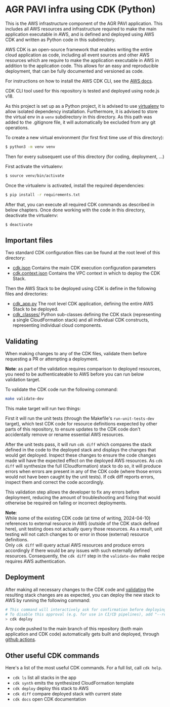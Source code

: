 
# AGR PAVI infra using CDK (Python)

This is the AWS infrastructure component of the AGR PAVI application.
This includes all AWS resources and infrastructure required to make the main
application executable in AWS, and is defined and deployed using
AWS CDK and written as Python code in this subdirectory.

AWS CDK is an open-source framework that enables writing
the entire cloud application as code, including all event sources and other AWS resources
which are require to make the application executable in AWS in addition to the application code.
This allows for an easy and reproducible deployment, that can be fully documented and versioned as code.

For instructions on how to install the AWS CDK CLI,
see the [AWS docs](https://docs.aws.amazon.com/cdk/v2/guide/getting_started.html#getting_started_install).

CDK CLI tool used for this repository is tested and deployed using node.js v18.


As this project is set up as a Python project, it is advised to use [virtualenv](https://docs.python.org/3/library/venv.html)
to allow isolated dependency installation. Furthermore, it is advised to store
the virtual env in a `venv` subdirectory in this directory.
As this path was added to the .gitignore file, it will automatically be excluded
from any git operations.

To create a new virtual environment (for first first time use of this directory):
```bash
$ python3 -m venv venv
```

Then for every subsequent use of this directory (for coding, deployment, ...)

First activate the virtualenv:
```bash
$ source venv/bin/activate
```

Once the virtualenv is activated, install the required dependencies:
```bash
$ pip install -r requirements.txt
```

After that, you can execute all required CDK commands as described in below chapters.
Once done working with the code in this directory, deactivate the virtualenv:
```bash
$ deactivate
```

## Important files
Two standard CDK configuration files can be found at the root level of this directory:
 * [cdk.json](./cdk.json)
    Contains the main CDK execution configuration parameters
 * [cdk.context.json](./cdk.context.json)
    Contains the VPC context in which to deploy the CDK Stack.

Then the AWS Stack to be deployed using CDK is define in the following files and directories:
 * [cdk_app.py](./cdk_app.py)
    The root level CDK application, defining the entire AWS Stack to be deployed.
 * [cdk_classes/](./cdk_classes/)
    Python sub-classes defining the CDK stack (representing a single CloudFormation stack)
    and all individual CDK constructs, representing individual cloud components.

## Validating
When making changes to any of the CDK files, validate them before requesting a PR
or attempting a deployment.

**Note**: as part of the validation requires comparison to deployed resources,
you need to be authenticateable to AWS before you can run below validation target.

To validate the CDK code run the following command:
```bash
make validate-dev
```
This make target will run two things:

First it will run the unit tests (through the Makefile's `run-unit-tests-dev` target),
which test CDK code for resource definitions exepected by other parts of this repository,
to ensure updates to the CDK code don't accidentally remove or rename essential AWS resources.

After the unit tests pass, it will run `cdk diff` which compares the stack defined in the code
to the deployed stack and displays the changes that would get deployed. 
Inspect these changes to ensure the code changes made will have the expected effect
on the deployed AWS resources.
As `cdk diff` will synthesize the full (Cloudformation) stack to do so, it will
produce errors when errors are present in any of the CDK code (where those
errors would not have been caught by the unit tests). If cdk diff reports errors, inspect
them and correct the code accordingly.

This validation step allows the developer to fix any errors before deployment,
reducing the amount of troubleshooting and fixing that would otherwise be required
on failing or incorrect deployments.

**Note**:  
While some of the existing CDK code (at time of writing, 2024-04-10)
references to external resource in AWS (outside of the CDK stack defined here),
unit testing does not actually query those resources.
As a result, unit testing will not catch changes to or error in those (external) resource definitions.  
Only `cdk diff` will query actual AWS resources and produce
errors accordingly if there would be any issues with such externally defined resources.
Consequently, the `cdk diff` step in the `validate-dev` make recipe requires AWS authentication.

## Deployment
After making all necessary changes to the CDK code and [validating](#validating)
the resulting stack changes are as expected, you can deploy
the new stack to AWS by running the following command:
```bash
# This command will interactively ask for confirmation before deploying security-sensitive changes.
# To disable this approval (e.g. for use in CI/CD pipelines), add "--require-approval never"
> cdk deploy
```
Any code pushed to the main branch of this repository (both main application and CDK code)
automatically gets built and deployed, through [github actions](./.github/workflows/main-build-and-deploy.yml).

## Other useful CDK commands
Here's a list of the most useful CDK commands. For a full list, call `cdk help`.
 * `cdk ls`          list all stacks in the app
 * `cdk synth`       emits the synthesized CloudFormation template
 * `cdk deploy`      deploy this stack to AWS
 * `cdk diff`        compare deployed stack with current state
 * `cdk docs`        open CDK documentation
